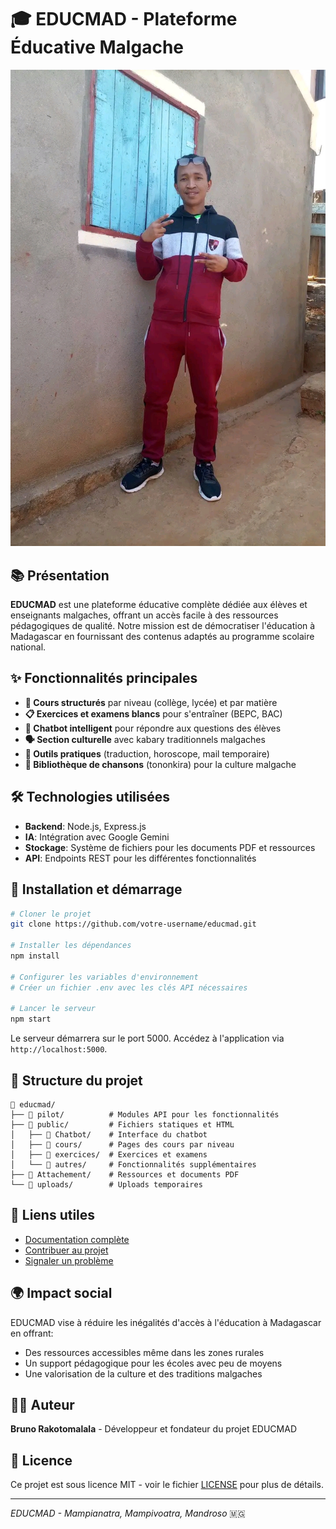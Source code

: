 
# 🎓 EDUCMAD - Plateforme Éducative Malgache

![EDUCMAD Logo](public/photos/profil2.jpg)

## 📚 Présentation

**EDUCMAD** est une plateforme éducative complète dédiée aux élèves et enseignants malgaches, offrant un accès facile à des ressources pédagogiques de qualité. Notre mission est de démocratiser l'éducation à Madagascar en fournissant des contenus adaptés au programme scolaire national.

## ✨ Fonctionnalités principales

- **📝 Cours structurés** par niveau (collège, lycée) et par matière
- **📋 Exercices et examens blancs** pour s'entraîner (BEPC, BAC)
- **🤖 Chatbot intelligent** pour répondre aux questions des élèves
- **🗣️ Section culturelle** avec kabary traditionnels malgaches
- **📱 Outils pratiques** (traduction, horoscope, mail temporaire)
- **🎵 Bibliothèque de chansons** (tononkira) pour la culture malgache

## 🛠️ Technologies utilisées

- **Backend**: Node.js, Express.js
- **IA**: Intégration avec Google Gemini
- **Stockage**: Système de fichiers pour les documents PDF et ressources
- **API**: Endpoints REST pour les différentes fonctionnalités

## 🚀 Installation et démarrage

```bash
# Cloner le projet
git clone https://github.com/votre-username/educmad.git

# Installer les dépendances
npm install

# Configurer les variables d'environnement
# Créer un fichier .env avec les clés API nécessaires

# Lancer le serveur
npm start
```

Le serveur démarrera sur le port 5000. Accédez à l'application via `http://localhost:5000`.

## 📂 Structure du projet

```
📁 educmad/
├── 📁 pilot/          # Modules API pour les fonctionnalités
├── 📁 public/         # Fichiers statiques et HTML
│   ├── 📁 Chatbot/    # Interface du chatbot
│   ├── 📁 cours/      # Pages des cours par niveau
│   ├── 📁 exercices/  # Exercices et examens
│   └── 📁 autres/     # Fonctionnalités supplémentaires
├── 📁 Attachement/    # Ressources et documents PDF
└── 📁 uploads/        # Uploads temporaires
```

## 🔗 Liens utiles

- [Documentation complète](https://educmad.mg/docs)
- [Contribuer au projet](https://github.com/votre-username/educmad/contributing.md)
- [Signaler un problème](https://github.com/votre-username/educmad/issues)

## 🌍 Impact social

EDUCMAD vise à réduire les inégalités d'accès à l'éducation à Madagascar en offrant:
- Des ressources accessibles même dans les zones rurales
- Un support pédagogique pour les écoles avec peu de moyens
- Une valorisation de la culture et des traditions malgaches

## 👨‍💻 Auteur

**Bruno Rakotomalala** - Développeur et fondateur du projet EDUCMAD

## 📄 Licence

Ce projet est sous licence MIT - voir le fichier [LICENSE](LICENSE) pour plus de détails.

---

*EDUCMAD - Mampianatra, Mampivoatra, Mandroso* 🇲🇬
